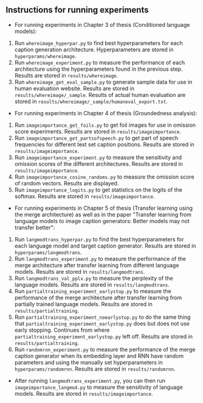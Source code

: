 ## Instructions for running experiments

* For running experiments in Chapter 3 of thesis (Conditioned language models):
1. Run `whereimage_hyperpar.py` to find best hyperparameters for each caption generation architecture. Hyperparameters are stored in `hyperparams/whereimage`.
1. Run `whereimage_experiment.py` to measure the performance of each architecture using the hyperparameters found in the previous step. Results are stored in `results/whereimage`.
1. Run `whereimage_get_eval_sample.py` to generate sample data for use in human evaluation website. Results are stored in `results/whereimage/_sample`. Results of actual human evaluation are stored in `results/whereimage/_sample/humaneval_export.txt`.

* For running experiments in Chapter 4 of thesis (Groundedness analysis):
1. Run `imageimportance_get_foils.py` to get foil images for use in omission score experiments. Results are stored in `results/imageimportance`.
1. Run `imageimportance_get_partsofspeech.py` to get part of speech frequencies for different test set caption positions. Results are stored in `results/imageimportance`.
1. Run `imageimportance_experiment.py` to measure the sensitivity and omission scores of the different architectures. Results are stored in `results/imageimportance`.
1. Run `imageimportance_cosine_randoms.py` to measure the omission score of random vectors. Results are displayed.
1. Run `imageimportance_logits.py` to get statistics on the logits of the softmax. Results are stored in `results/imageimportance`.

* For running experiments in Chapter 5 of thesis (Transfer learning using the merge architecture) as well as in the paper "Transfer learning from language models to image caption generators: Better models may not transfer better":
1. Run `langmodtrans_hyperpar.py` to find the best hyperparameters for each language model and target caption generator. Results are stored in `hyperparams/langmodtrans`.
1. Run `langmodtrans_experiment.py` to measure the performance of the merge architecture after transfer learning from different language models. Results are stored in `results/langmodtrans`.
1. Run `langmodtrans_val_pplx.py` to measure the perplexity of the language models. Results are stored in `results/langmodtrans`.
1. Run `partialtraining_experiment_earlystop.py` to measure the performance of the merge architecture after transfer learning from partially trained language models. Results are stored in `results/partialtraining`.
1. Run `partialtraining_experiment_noearlystop.py` to do the same thing that `partialtraining_experiment_earlystop.py` does but does not use early stopping. Continues from where `partialtraining_experiment_earlystop.py` left off. Results are stored in `results/partialtraining`.
1. Run `randomrnn_experiment.py` to measure the performance of the merge caption generator when its embedding layer and RNN have random parameters and using the manually set hyperparameters in `hyperparams/randomrnn`. Results are stored in `results/randomrnn`.

* After running `langmodtrans_experiment.py`, you can then run `imageimportance_langmod.py` to measure the sensitivity of language models. Results are stored in `results/imageimportance`.